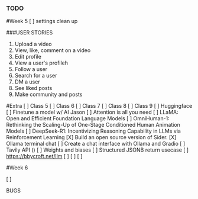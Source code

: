 ### TODO

#Week 5
[ ] settings clean up


###USER STORIES
1.  Upload a video 
2.  View, like, comment on a video
3.  Edit profile 
4.  View a user's profileh
5.  Follow a user
6.  Search for a user
7.  DM a user
8.  See liked posts
9.  Make community 
and posts
















#Extra
[ ] Class 5
[ ] Class 6
[ ] Class 7 
[ ] Class 8
[ ] Class 9
[ ] Huggingface
[ ] Finetune a model w/ AI Jason
[ ] Attention is all you need
[ ] LLaMA: Open and Efficient Foundation Language Models
[ ] OmniHuman-1: Rethinking the Scaling-Up of One-Stage Conditioned Human Animation Models
[ ] DeepSeek-R1: Incentivizing Reasoning Capability in LLMs via Reinforcement Learning
[X] Build an open source version of Sider. 
[X] Ollama terminal chat
[ ] Create a chat interface with Ollama and Gradio
[ ] Tavily API ()
[ ] Weights and biases
[ ] Structured JSONB return usecase
[ ] https://bbycroft.net/llm
[ ]
[ ]
[ ]




#Week 6

[ ] 






BUGS
